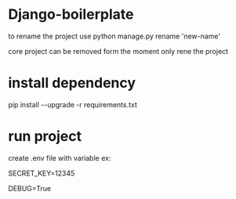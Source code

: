 # Django-boilerplate

to rename the project use  python manage.py rename 'new-name'

core project can be removed form the moment only rene the project

# install dependency
pip install --upgrade -r requirements.txt

# run project
create .env file with variable 
ex: 

   SECRET_KEY=12345
   
   DEBUG=True

